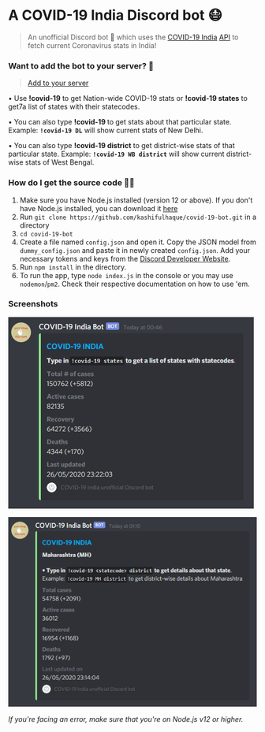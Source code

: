 # A COVID-19 India Discord bot 😷

> An unofficial Discord bot 🤖 which uses the [COVID-19 India](https://www.covid19india.org/) [API](https://github.com/covid19india/api) to fetch current Coronavirus stats in India!

### Want to add the bot to your server? 🗼

> [Add to your server](https://bit.ly/covid19discordbot)

• Use **!covid-19** to get Nation-wide COVID-19 stats or **!covid-19 states** to get7a list of states with their statecodes.

• You can also type **!covid-19 <statecode>** to get stats about that particular state. Example: **`!covid-19 DL`** will show current stats of New Delhi.

• You can also type **!covid-19 <statecode> district** to get district-wise stats of that particular state. Example: **`!covid-19 WB district`** will show current district-wise stats of West Bengal.

### How do I get the source code 👨‍💻

1. Make sure you have Node.js installed (version 12 or above). If you don't have Node.js installed, you can download it [here](https://nodejs.org/en/)
2. Run `git clone https://github.com/kashifulhaque/covid-19-bot.git` in a directory
3. `cd covid-19-bot`
4. Create a file named `config.json` and open it. Copy the JSON model from `dummy_config.json` and paste it in newly created `config.json`. Add your necessary tokens and keys from the [Discord Developer Website](https://discordapp.com/developers/applications).
5. Run `npm install` in the directory.
6. To run the app, type `node index.js` in the console or you may use `nodemon`/`pm2`. Check their respective documentation on how to use 'em.

### Screenshots

![!covid-19 Command](https://github.com/kashifulhaque/covid-19-bot/raw/master/assets/img/covid1.png)

![!covid-19 <statecode> Command](https://github.com/kashifulhaque/covid-19-bot/raw/master/assets/img/covid2.png)

_If you're facing an error, make sure that you're on Node.js v12 or higher._
